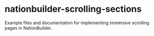 # nationbuilder-scrolling-sections
Example files and documentation for implementing immersive scrolling pages in NationBuilder.
